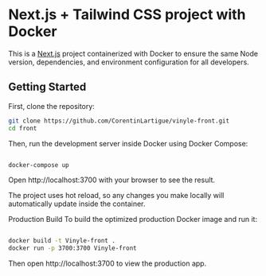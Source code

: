 # Next.js + Tailwind CSS project with Docker

This is a [Next.js](https://nextjs.org) project containerized with Docker to ensure the same Node version, dependencies, and environment configuration for all developers.

## Getting Started

First, clone the repository:

```bash
git clone https://github.com/CorentinLartigue/vinyle-front.git
cd front

```

Then, run the development server inside Docker using Docker Compose:

```bash

docker-compose up

```
Open http://localhost:3700 with your browser to see the result.

The project uses hot reload, so any changes you make locally will automatically update inside the container.

Production Build
To build the optimized production Docker image and run it:

```bash 

docker build -t Vinyle-front .
docker run -p 3700:3700 Vinyle-front

```

Then open http://localhost:3700 to view the production app.

